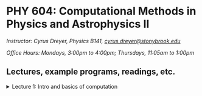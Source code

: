 # PHY 604: Computational Methods in Physics and Astrophysics II
*Instructor: Cyrus Dreyer, Physics B141, cyrus.dreyer@stonybrook.edu*

*Office Hours: Mondays, 3:00pm to 4:00pm; Thursdays, 11:05am to 1:00pm*


## Lectures, example programs, readings, etc.

<details>
  <summary>Lecture 1: Intro and basics of computation</summary>
  
  - [Lecture 1 slides](Lecture1/Lecture1.pdf)
  - Readings:
    * [What every computer scientist should know about floating-point arithmetic](https://dl.acm.org/doi/10.1145/103162.103163)
    * [Wikipedia page on the Floating Point](https://en.wikipedia.org/wiki/Floating-point_arithmetic)
    * [Wikipedia page on the Kahan Summation Algorithm](https://en.wikipedia.org/wiki/Kahan_summation_algorithm)
  - Example programs:
    * [Fortran program for calcuating factorial](Lecture1/factorial.f08)
    * [Python program for calcuating factorial](Lecture1/factorial.py)
    * [Fortran program for finding machine $\epsilon$](Lecture1/machine_e.f08)
    * [Fortran program for calculating an expoential via Taylor expansion](Lecture1/exp.f08)
</details>